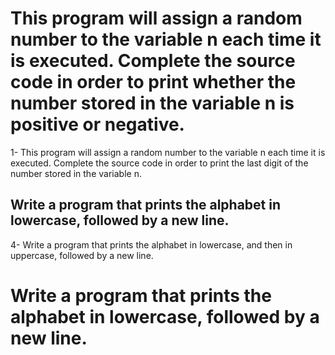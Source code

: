 # This program will assign a random number to the variable n each time it is executed. Complete the source code in order to print whether the number stored in the variable n is positive or negative.
1- This program will assign a random number to the variable n each time it is executed. Complete the source code in order to print the last digit of the number stored in the variable n.
## Write a program that prints the alphabet in lowercase, followed by a new line.
4- Write a program that prints the alphabet in lowercase, and then in uppercase, followed by a new line.
# Write a program that prints the alphabet in lowercase, followed by a new line.

